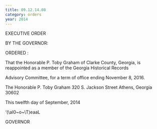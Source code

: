```yaml
---
title: 09.12.14.08
category: orders
year: 2014
---
```

 

EXECUTIVE ORDER

BY THE GOVERNOR:

ORDERED :

That the Honorable P. Toby Graham of Clarke County, Georgia, is
reappointed as a member of the Georgia Historical Records

Advisory Committee, for a term of office ending November 8,
2016.

The Honorable P. Toby Graham
320 S. Jackson Street
Athens, Georgia 30602

This twelfth day of September, 2014

‘(\\aI0~o~\T)eaaL

GOVERNOR

